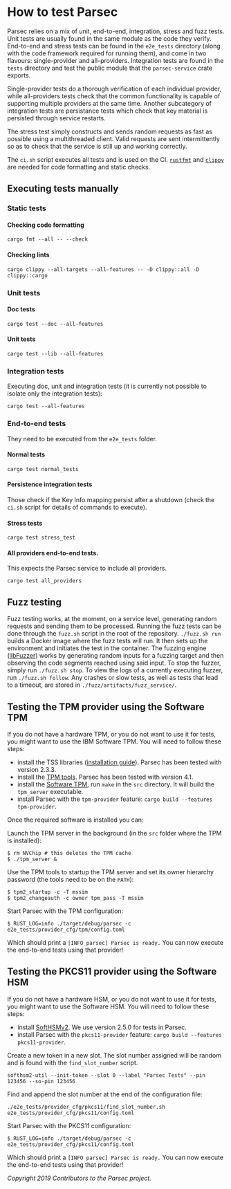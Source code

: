# How to test Parsec

Parsec relies on a mix of unit, end-to-end, integration, stress and fuzz tests. Unit tests are
usually found in the same module as the code they verify. End-to-end and stress tests can be found
in the `e2e_tests` directory (along with the code framework required for running them), and come in
two flavours: single-provider and all-providers. Integration tests are found in the `tests`
directory and test the public module that the `parsec-service` crate exports.

Single-provider tests do a thorough verification of each individual provider, while all-providers
tests check that the common functionality is capable of supporting multiple providers at the same
time. Another subcategory of integration tests are persistance tests which check that key material
is persisted through service restarts.

The stress test simply constructs and sends random requests as fast as possible using a
multithreaded client. Valid requests are sent intermittently so as to check that the service is
still up and working correctly.

The `ci.sh` script executes all tests and is used on the CI.
[`rustfmt`](https://github.com/rust-lang/rustfmt) and
[`clippy`](https://github.com/rust-lang/rust-clippy) are needed for code formatting and static
checks.

## Executing tests manually

### Static tests

#### Checking code formatting

```
cargo fmt --all -- --check
```

#### Checking lints

```
cargo clippy --all-targets --all-features -- -D clippy::all -D clippy::cargo
```

### Unit tests

#### Doc tests

```
cargo test --doc --all-features
```

#### Unit tests

```
cargo test --lib --all-features
```

### Integration tests

Executing doc, unit and integration tests (it is currently not possible to isolate only the
integration tests):

```
cargo test --all-features
```

### End-to-end tests

They need to be executed from the `e2e_tests` folder.

#### Normal tests

```
cargo test normal_tests
```

#### Persistence integration tests

Those check if the Key Info mapping persist after a shutdown (check the `ci.sh` script for details
of commands to execute).

#### Stress tests

```
cargo test stress_test
```

#### All providers end-to-end tests.

This expects the Parsec service to include all providers.

```
cargo test all_providers
```

## Fuzz testing

Fuzz testing works, at the moment, on a service level, generating random requests and sending them
to be processed. Running the fuzz tests can be done through the `fuzz.sh` script in the root of the
repository. `./fuzz.sh run` builds a Docker image where the fuzz tests will run. It then sets up the
environment and initiates the test in the container. The fuzzing engine
([libFuzzer](http://llvm.org/docs/LibFuzzer.html)) works by generating random inputs for a fuzzing
target and then observing the code segments reached using said input. To stop the fuzzer, simply run
`./fuzz.sh stop`. To view the logs of a currently executing fuzzer, run `./fuzz.sh follow`. Any
crashes or slow tests, as well as tests that lead to a timeout, are stored in
`./fuzz/artifacts/fuzz_service/`.

## Testing the TPM provider using the Software TPM

If you do not have a hardware TPM, or you do not want to use it for tests, you might want to use the
IBM Software TPM. You will need to follow these steps:

- install the TSS libraries ([installation
   guide](https://github.com/tpm2-software/tpm2-tss/blob/master/INSTALL.md)). Parsec has been tested
   with version 2.3.3.
- install the [TPM tools](https://github.com/tpm2-software/tpm2-tools). Parsec has been tested with
   version 4.1.
- install the [Software TPM](https://sourceforge.net/projects/ibmswtpm2/), run `make` in the `src`
   directory. It will build the `tpm_server` executable.
- install Parsec with the `tpm-provider` feature: `cargo build --features tpm-provider`.

Once the required software is installed you can:

Launch the TPM server in the background (in the `src` folder where the TPM is installed):

```
$ rm NVChip # this deletes the TPM cache
$ ./tpm_server &
```

Use the TPM tools to startup the TPM server and set its owner hierarchy password (the tools need to
be on the `PATH`):

```
$ tpm2_startup -c -T mssim
$ tpm2_changeauth -c owner tpm_pass -T mssim
```

Start Parsec with the TPM configuration:

```
$ RUST_LOG=info ./target/debug/parsec -c e2e_tests/provider_cfg/tpm/config.toml
```

Which should print a `[INFO parsec] Parsec is ready.` You can now execute the end-to-end tests using
that provider!

## Testing the PKCS11 provider using the Software HSM

If you do not have a hardware HSM, or you do not want to use it for tests, you might want to use the
Software HSM. You will need to follow these steps:

- install [SoftHSMv2](https://github.com/opendnssec/SoftHSMv2). We use version 2.5.0 for tests in
   Parsec.
- install Parsec with the `pkcs11-provider` feature: `cargo build --features pkcs11-provider`.

Create a new token in a new slot. The slot number assigned will be random and is found with the
`find_slot_number` script.

```
softhsm2-util --init-token --slot 0 --label "Parsec Tests" --pin 123456 --so-pin 123456
```

Find and append the slot number at the end of the configuration file:

```
./e2e_tests/provider_cfg/pkcs11/find_slot_number.sh e2e_tests/provider_cfg/pkcs11/config.toml
```

Start Parsec with the PKCS11 configuration:

```
$ RUST_LOG=info ./target/debug/parsec -c e2e_tests/provider_cfg/pkcs11/config.toml
```

Which should print a `[INFO parsec] Parsec is ready.` You can now execute the end-to-end tests using
that provider!

*Copyright 2019 Contributors to the Parsec project.*
